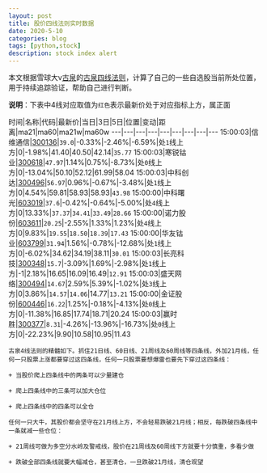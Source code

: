 ```yaml
---
layout: post
title: 股价四线法则实时数据
date: 2020-5-10
categories: blog
tags: [python,stock]
description: stock index alert
---
```



本文根据雪球大v[古泉](https://xueqiu.com/u/7148646888)的[古泉四线法则](https://xueqiu.com/7148646888/130498192)，计算了自己的一些自选股当前所处位置，用于持续追踪验证，帮助自己进行判断。

**说明**：下表中4线对应取值为`红色`表示最新价处于对应指标上方，属正面

时间|名称|代码|最新价|当日|3日|5日|位置|变动|距离|ma21|ma60|ma21w|ma60w
---|---|---|---|---|---|---|---|---
15:00:03|信维通信|[300136](https://xueqiu.com/S/SZ300136)|`39.0`|-0.33%|-2.46%|-6.59%|处`1`线上方|0|-1.98%|41.40|40.50|42.14|`35.77`
15:00:03|寒锐钴业|[300618](https://xueqiu.com/S/SZ300618)|`47.97`|1.14%|0.75%|-8.73%|处`0`线上方|0|-13.04%|50.10|52.12|61.99|58.04
15:00:03|中科创达|[300496](https://xueqiu.com/S/SZ300496)|`56.97`|0.96%|-0.67%|-3.48%|处`1`线上方|0|4.54%|59.81|58.93|58.93|`43.98`
15:00:00|中科曙光|[603019](https://xueqiu.com/S/SH603019)|`37.6`|-0.42%|-0.64%|-5.00%|处`4`线上方|0|13.33%|`37.37`|`34.41`|`33.49`|`28.66`
15:00:00|诺力股份|[603611](https://xueqiu.com/S/SH603611)|`20.25`|-2.55%|1.33%|1.23%|处`4`线上方|0|9.83%|`19.55`|`18.50`|`18.39`|`17.43`
15:00:00|华友钴业|[603799](https://xueqiu.com/S/SH603799)|`31.94`|1.56%|-0.78%|-12.68%|处`1`线上方|0|-6.02%|34.62|34.19|38.11|`30.01`
15:00:03|长亮科技|[300348](https://xueqiu.com/S/SZ300348)|`15.7`|-3.09%|1.69%|-2.98%|处`1`线上方|-1|2.18%|16.65|16.09|16.49|`12.91`
15:00:03|盛天网络|[300494](https://xueqiu.com/S/SZ300494)|`14.67`|2.59%|5.39%|-1.02%|处`3`线上方|0|3.86%|`14.57`|`14.06`|14.77|`13.21`
15:00:00|金证股份|[600446](https://xueqiu.com/S/SH600446)|`16.22`|1.25%|-0.18%|-4.13%|处`0`线上方|0|-11.38%|16.85|17.74|18.71|20.24
15:00:03|赢时胜|[300377](https://xueqiu.com/S/SZ300377)|`8.31`|-4.26%|-13.96%|-16.73%|处`0`线上方|0|-22.23%|9.90|10.58|10.95|11.43

```
古泉4线法则的精髓如下。抓住21日线、60日线、21周线及60周线等四条线，外加21月线，任何一只股票上涨都要穿过这四条线，任何一只股票要想爆雷也要先下穿过这四条线：

+ 当股价爬上四条线中的两条可以少量建仓

+ 爬上四条线中的三条可以加大仓位

+ 爬上四条线中的四条可以全仓

任何一只大牛，其股价都会坚守在21月线上方，不会轻易跌破21月线；相反，每跌破四条线中一条就减一些仓位：

+ 21周线可做为多空分水岭及警戒线，股价在21周线及60周线下方就要十分慎重，多看少做

+ 跌破全部四条线就要大幅减仓，甚至清仓，一旦跌破21月线，清仓观望
```